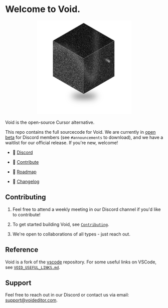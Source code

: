 # Welcome to Void.

<div align="center">
	<img
		src="./src/vs/workbench/browser/parts/editor/media/slice_of_void.png"
	 	alt="Void Welcome"
		width="300"
	 	height="300"
	/>
</div>

Void is the open-source Cursor alternative.

This repo contains the full sourcecode for Void. We are currently in [open beta](https://voideditor.com/) for Discord members (see `#announcements` to download), and we have a waitlist for our official release. If you're new, welcome!

- 👋 [Discord](https://discord.gg/RSNjgaugJs)

- 🔨 [Contribute](https://github.com/voideditor/void/blob/main/CONTRIBUTING.md)

- 🚙 [Roadmap](https://github.com/orgs/voideditor/projects/2)

- 📝 [Changelog](https://voideditor.com/changelog)


## Contributing

1. Feel free to attend a weekly meeting in our Discord channel if you'd like to contribute!

2. To get started building Void, see [`Contributing`](https://github.com/voideditor/void/blob/main/CONTRIBUTING.md).

3. We're open to collaborations of all types - just reach out.


## Reference

Void is a fork of the [vscode](https://github.com/microsoft/vscode) repository. For some useful links on VSCode, see [`VOID_USEFUL_LINKS.md`](https://github.com/voideditor/void/blob/main/VOID_USEFUL_LINKS.md).

## Support
Feel free to reach out in our Discord or contact us via email: support@voideditor.com.
